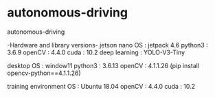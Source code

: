 # autonomous-driving
autonomous-driving

-Hardware and library versions-
jetson nano
OS : jetpack 4.6
python3 : 3.6.9
openCV : 4.4.0
cuda : 10.2
deep learning : YOLO-V3-Tiny

desktop
OS : window11
python3 : 3.6.13
openCV : 4.1.1.26 (pip install opencv-python==4.1.1.26)


training environment
OS : Ubuntu 18.04
openCV : 4.4.0
cuda : 10.2

